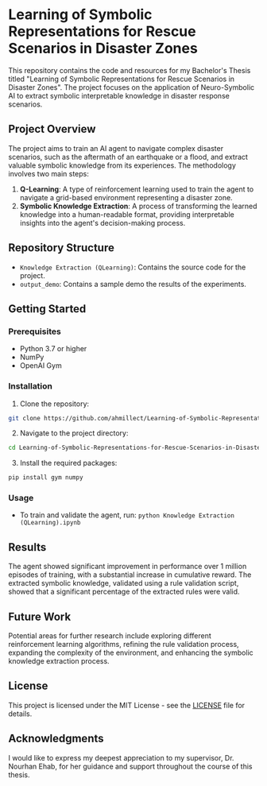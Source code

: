 # Learning of Symbolic Representations for Rescue Scenarios in Disaster Zones

This repository contains the code and resources for my Bachelor's Thesis titled "Learning of Symbolic Representations for Rescue Scenarios in Disaster Zones". The project focuses on the application of Neuro-Symbolic AI to extract symbolic interpretable knowledge in disaster response scenarios.

## Project Overview

The project aims to train an AI agent to navigate complex disaster scenarios, such as the aftermath of an earthquake or a flood, and extract valuable symbolic knowledge from its experiences. The methodology involves two main steps:

1. **Q-Learning**: A type of reinforcement learning used to train the agent to navigate a grid-based environment representing a disaster zone.
2. **Symbolic Knowledge Extraction**: A process of transforming the learned knowledge into a human-readable format, providing interpretable insights into the agent's decision-making process.

## Repository Structure

- `Knowledge Extraction (QLearning)`: Contains the source code for the project.
- `output_demo`: Contains a sample demo the results of the experiments.

## Getting Started

### Prerequisites

- Python 3.7 or higher
- NumPy
- OpenAI Gym

### Installation

1. Clone the repository:
```bash
git clone https://github.com/ahmillect/Learning-of-Symbolic-Representations-for-Rescue-Scenarios-in-Disaster-Zones.git
```
2. Navigate to the project directory:
```bash
cd Learning-of-Symbolic-Representations-for-Rescue-Scenarios-in-Disaster-Zones
```
3. Install the required packages:
```bash
pip install gym numpy
```

### Usage

- To train and validate the agent, run: `python Knowledge Extraction (QLearning).ipynb`

## Results

The agent showed significant improvement in performance over 1 million episodes of training, with a substantial increase in cumulative reward. The extracted symbolic knowledge, validated using a rule validation script, showed that a significant percentage of the extracted rules were valid.

## Future Work

Potential areas for further research include exploring different reinforcement learning algorithms, refining the rule validation process, expanding the complexity of the environment, and enhancing the symbolic knowledge extraction process.

## License

This project is licensed under the MIT License - see the [LICENSE](LICENSE) file for details.

## Acknowledgments

I would like to express my deepest appreciation to my supervisor, Dr. Nourhan Ehab, for her guidance and support throughout the course of this thesis.
